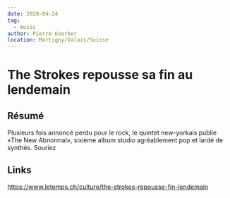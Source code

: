 ```yaml
---
date: 2020-04-24
tag: 
  - music
author: Pierre Koerber
location: Martigny/Valais/Suisse
---
```


# The Strokes repousse sa fin au lendemain 

## Résumé

Plusieurs fois annoncé perdu pour le rock, le quintet new-yorkais publie «The New Abnormal», sixième album studio agréablement pop et lardé de synthés. Souriez

## Links

https://www.letemps.ch/culture/the-strokes-repousse-fin-lendemain